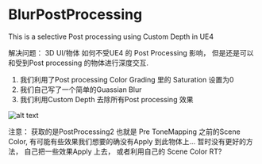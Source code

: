 # BlurPostProcessing
This is a selective Post processing using Custom Depth in UE4

解决问题： 3D UI/物体 如何不受UE4 的 Post Processing 影响， 但是还是可以和受到Post processing 的物体进行深度交互.

1. 我们利用了Post processing Color Grading 里的 Saturation 设置为0
2. 我们自己写了一个简单的Guassian Blur
3. 我们利用Custom Depth 去除所有Post processing 效果

![alt text](https://github.com/tigershan1130/BlurPostProcessing/blob/master/HighresScreenshot00001.png)

注意：
获取的是PostProcessing2 也就是 Pre ToneMapping 之前的Scene Color, 有可能有些效果我们想要的确没有Apply 到此物体上...
暂时没有更好的方法， 自己把一些效果Apply 上去， 或者利用自己的 Scene Color RT?

